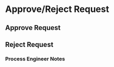 # Approve/Reject Request

## Approve Request

<api-endpoint openapi-path="../openapi.yaml" endpoint="/api/approval/request/{id}/approve" method="PATCH"/>

## Reject Request

<api-endpoint openapi-path="../openapi.yaml" endpoint="/api/approval/request/{id}/reject" method="PATCH"/>

### Process Engineer Notes